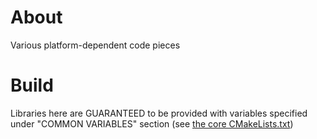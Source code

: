 # About

Various platform-dependent code pieces

# Build

Libraries here are GUARANTEED to be provided with variables specified under
"COMMON VARIABLES" section (see [the core CMakeLists.txt](./../../CMakeLists.txt))
